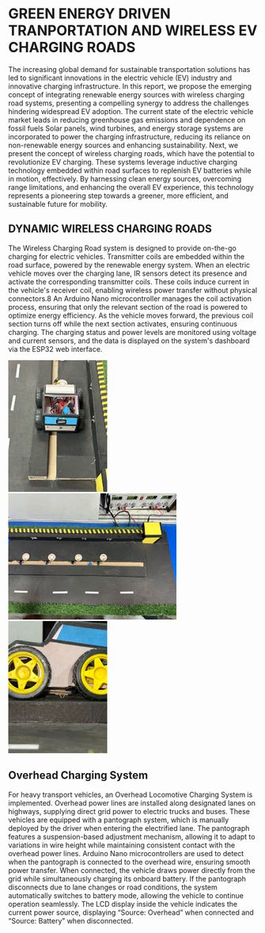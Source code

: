 <h1>GREEN ENERGY DRIVEN TRANPORTATION AND WIRELESS EV CHARGING ROADS</h1>
<P>The increasing global demand for sustainable transportation solutions has led to significant innovations in the electric vehicle (EV) industry and innovative charging infrastructure.
  In this report, we propose the emerging concept of integrating renewable energy sources with wireless charging road systems, presenting a compelling synergy to address the challenges hindering widespread EV adoption.
  The current state of the electric vehicle market leads in reducing greenhouse gas emissions and dependence on fossil fuels Solar panels, wind turbines, and energy storage systems are incorporated to power the charging infrastructure, reducing its reliance on non-renewable energy sources and enhancing sustainability. Next, we present the concept of wireless charging roads, which have the potential to revolutionize EV charging. These systems leverage inductive charging technology embedded within road surfaces to replenish EV batteries while in motion, effectively. By harnessing clean energy sources, overcoming range limitations, 
  and enhancing the overall EV experience, this technology represents a pioneering step towards a greener, more efficient, and sustainable future for mobility.</P>
  <h2>DYNAMIC WIRELESS CHARGING ROADS</h2>

  <p>The Wireless Charging Road system is designed to provide on-the-go charging for electric vehicles. Transmitter coils are embedded within the road surface, powered by the renewable energy system. When an electric vehicle moves over the charging lane, IR sensors detect its presence and activate the corresponding transmitter coils. These coils induce current in the vehicle's receiver coil, enabling wireless power transfer without physical connectors.8
An Arduino Nano microcontroller manages the coil activation process, ensuring that only the relevant section of the road is powered to optimize energy efficiency. As the vehicle moves forward, the previous coil section turns off while the next section activates, ensuring continuous charging. The charging status and power levels are monitored using voltage and current sensors, and the data is displayed on the system's dashboard via the ESP32 web interface.</p>
  <div>
  <img width = "200" src = "IMG1.jpg"> <img width = "340" src = "IMG2.jpg"> <img width = "200" src = "IMG3.jpg">
  </div>
  <h2>Overhead Charging System</h2>
  <p>For heavy transport vehicles, an Overhead Locomotive Charging System is implemented. Overhead power lines are installed along designated lanes on highways, supplying direct grid power to electric trucks and buses. These vehicles are equipped with a pantograph system, which is manually deployed by the driver when entering the electrified lane.
The pantograph features a suspension-based adjustment mechanism, allowing it to adapt to variations in wire height while maintaining consistent contact with the overhead power lines. Arduino Nano microcontrollers are used to detect when the pantograph is connected to the overhead wire, ensuring smooth power transfer. When connected, the vehicle draws power directly from the grid while simultaneously charging its onboard battery.
If the pantograph disconnects due to lane changes or road conditions, the system automatically switches to battery mode, allowing the vehicle to continue operation seamlessly. The LCD display inside the vehicle indicates the current power source, displaying “Source: Overhead” when connected and “Source: Battery” when disconnected.</p>


